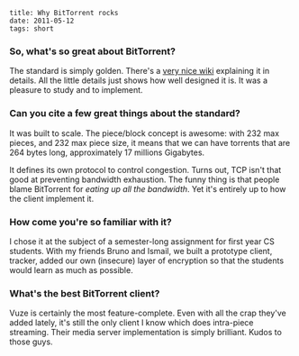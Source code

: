     title: Why BitTorrent rocks
    date: 2011-05-12
    tags: short

### So, what's so great about BitTorrent?

The standard is simply golden. There's a [very nice wiki](http://wiki.theory.org)
explaining it in details. All the little details just shows how well designed it
is. It was a pleasure to study and to implement.

### Can you cite a few great things about the standard?

It was built to scale. The piece/block concept is awesome: with
2<span class="sup">32</span> max pieces, and 2<span class="sup">32</span> max
piece size, it means that we can have torrents that are 2<span class="sup">64</span>
bytes long, approximately 17 millions Gigabytes.

It defines its own protocol to control congestion. Turns out, TCP isn't that good 
at preventing bandwidth exhaustion. The funny thing is that people blame BitTorrent
for *eating up all the bandwidth*. Yet it's entirely up to how the client implement it.

### How come you're so familiar with it?

I chose it at the subject of a semester-long assignment for first year CS students.
With my friends Bruno and Ismail, we built a prototype client, tracker, added our
own (insecure) layer of encryption so that the students would learn as much as possible.

### What's the best BitTorrent client?

Vuze is certainly the most feature-complete. Even with all the crap they've added
lately, it's still the only client I know which does intra-piece streaming. Their
media server implementation is simply brilliant. Kudos to those guys.
